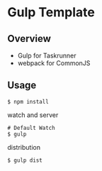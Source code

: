# Gulp Template


## Overview

- Gulp for Taskrunner
- webpack for CommonJS


## Usage

```
$ npm install
```

watch and server  

```
# Default Watch
$ gulp
```

distribution  

```
$ gulp dist
```
